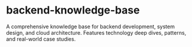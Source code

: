 # backend-knowledge-base
A comprehensive knowledge base for backend development, system design, and cloud architecture. Features technology deep dives, patterns, and real-world case studies.
